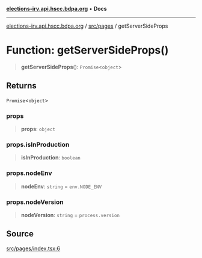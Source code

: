 [**elections-irv.api.hscc.bdpa.org**](../../../README.md) • **Docs**

***

[elections-irv.api.hscc.bdpa.org](../../../README.md) / [src/pages](../README.md) / getServerSideProps

# Function: getServerSideProps()

> **getServerSideProps**(): `Promise`\<`object`\>

## Returns

`Promise`\<`object`\>

### props

> **props**: `object`

### props.isInProduction

> **isInProduction**: `boolean`

### props.nodeEnv

> **nodeEnv**: `string` = `env.NODE_ENV`

### props.nodeVersion

> **nodeVersion**: `string` = `process.version`

## Source

[src/pages/index.tsx:6](https://github.com/Xunnamius/elections_irv.api.hscc.bdpa.org/blob/c917ea60595d63d322e4038beb12d08f7d64cdd2/src/pages/index.tsx#L6)
